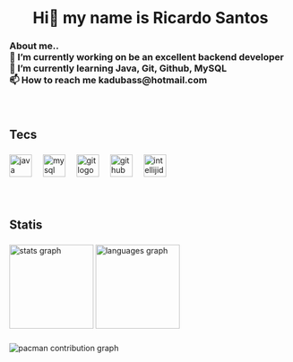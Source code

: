<br clear="both">

<h1 align="center">Hi👋 my name is Ricardo Santos</h1>

###

<h3 align="left">About me..<br>🔭 I’m currently working on be an excellent backend developer<br>🌱 I’m currently learning Java, Git, Github, MySQL<br>📫 How to reach me kadubass@hotmail.com</h3>

###

<br clear="both">

<h2 align="left">Tecs</h2>

###

<div align="left">
  <img src="https://skillicons.dev/icons?i=java" height="40" alt="java logo"  />
  <img width="12" />
  <img src="https://skillicons.dev/icons?i=mysql" height="40" alt="mysql logo"  />
  <img width="12" />
  <img src="https://skillicons.dev/icons?i=git" height="40" alt="git logo"  />
  <img width="12" />
  <img src="https://skillicons.dev/icons?i=github" height="40" alt="github logo"  />
  <img width="12" />
  <img src="https://skillicons.dev/icons?i=idea" height="40" alt="intellijidea logo"  />
</div>

###

<br clear="both">

<h2 align="left">Statis</h2>

###

<div align="left">
  <img src="https://github-readme-stats.vercel.app/api?username=kadubass2025&hide_title=false&hide_rank=false&show_icons=true&include_all_commits=true&count_private=true&disable_animations=false&theme=dracula&locale=en&hide_border=false&order=1" height="150" alt="stats graph"  />
  <img src="https://github-readme-stats.vercel.app/api/top-langs?username=kadubass2025&locale=en&hide_title=false&layout=compact&card_width=320&langs_count=5&theme=dracula&hide_border=false&order=2" height="150" alt="languages graph"  />
</div>

###

<picture>
  <source media="(prefers-color-scheme: dark)" srcset="https://raw.githubusercontent.com/kadubass2025/kadubass2025/output/pacman-contribution-graph-dark.svg">
  <source media="(prefers-color-scheme: light)" srcset="https://raw.githubusercontent.com/kadubass2025/kadubass2025/output/pacman-contribution-graph.svg">
  <img alt="pacman contribution graph" src="https://raw.githubusercontent.com/kadubass2025/kadubass2025/output/pacman-contribution-graph.svg">
</picture>

###
